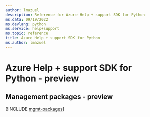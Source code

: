 ```yaml
---
author: lmazuel
description: Reference for Azure Help + support SDK for Python
ms.data: 09/19/2022
ms.devlang: python
ms.service: help+support
ms.topic: reference
title: Azure Help + support SDK for Python
ms.author: lmazuel
---
```

# Azure Help + support SDK for Python - preview

## Management packages - preview
[!INCLUDE [mgmt-packages](help-+-support-mgmt-index.md)]